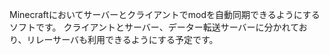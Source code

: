 Minecraftにおいてサーバーとクライアントでmodを自動同期できるようにするソフトです。
クライアントとサーバー、データー転送サーバーに分かれており、リレーサーバも利用できるようにする予定です。